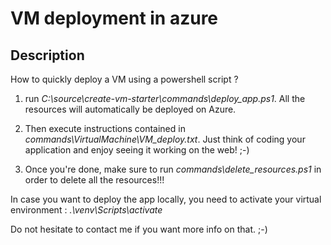 VM deployment in azure
=

Description
-

How to quickly deploy a VM using a powershell script ?

1. run *C:\source\create-vm-starter\commands\deploy_app.ps1*. All the resources will automatically be deployed on Azure. 

2. Then execute instructions contained in *commands\VirtualMachine\VM_deploy.txt*. Just think of coding your application and enjoy seeing it working on the web! ;-)

3. Once you're done, make sure to run *commands\delete_resources.ps1* in order to delete all the resources!!!

In case you want to deploy the app locally, you need to activate your virtual environment : *.\venv\Scripts\activate*

Do not hesitate to contact me if you want more info on that. ;-)